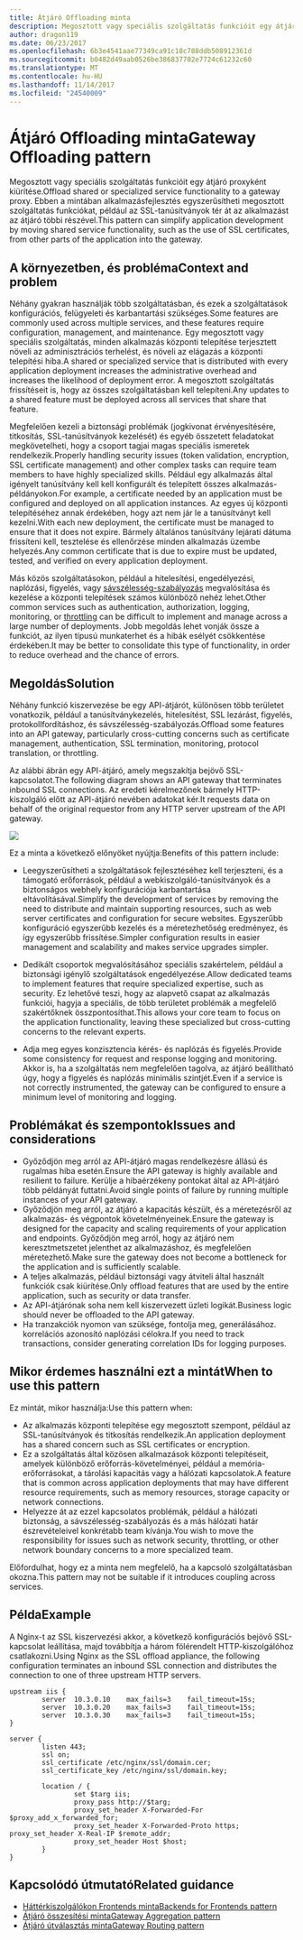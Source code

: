 ```yaml
---
title: Átjáró Offloading minta
description: Megosztott vagy speciális szolgáltatás funkcióit egy átjáró proxyként kiürítése.
author: dragon119
ms.date: 06/23/2017
ms.openlocfilehash: 6b3e4541aae77349ca91c18c788ddb508912361d
ms.sourcegitcommit: b0482d49aab0526be386837702e7724c61232c60
ms.translationtype: MT
ms.contentlocale: hu-HU
ms.lasthandoff: 11/14/2017
ms.locfileid: "24540009"
---
```

# <a name="gateway-offloading-pattern"></a><span data-ttu-id="31cc8-103">Átjáró Offloading minta</span><span class="sxs-lookup"><span data-stu-id="31cc8-103">Gateway Offloading pattern</span></span>

<span data-ttu-id="31cc8-104">Megosztott vagy speciális szolgáltatás funkcióit egy átjáró proxyként kiürítése.</span><span class="sxs-lookup"><span data-stu-id="31cc8-104">Offload shared or specialized service functionality to a gateway proxy.</span></span> <span data-ttu-id="31cc8-105">Ebben a mintában alkalmazásfejlesztés egyszerűsítheti megosztott szolgáltatás funkciókat, például az SSL-tanúsítványok tér át az alkalmazást az átjáró többi részével.</span><span class="sxs-lookup"><span data-stu-id="31cc8-105">This pattern can simplify application development by moving shared service functionality, such as the use of SSL certificates, from other parts of the application into the gateway.</span></span>

## <a name="context-and-problem"></a><span data-ttu-id="31cc8-106">A környezetben, és probléma</span><span class="sxs-lookup"><span data-stu-id="31cc8-106">Context and problem</span></span>

<span data-ttu-id="31cc8-107">Néhány gyakran használják több szolgáltatásban, és ezek a szolgáltatások konfigurációs, felügyeleti és karbantartási szükséges.</span><span class="sxs-lookup"><span data-stu-id="31cc8-107">Some features are commonly used across multiple services, and these features require configuration, management, and maintenance.</span></span> <span data-ttu-id="31cc8-108">Egy megosztott vagy speciális szolgáltatás, minden alkalmazás központi telepítése terjesztett növeli az adminisztrációs terhelést, és növeli az elágazás a központi telepítési hiba.</span><span class="sxs-lookup"><span data-stu-id="31cc8-108">A shared or specialized service that is distributed with every application deployment increases the administrative overhead and increases the likelihood of deployment error.</span></span> <span data-ttu-id="31cc8-109">A megosztott szolgáltatás frissítéseit is, hogy az összes szolgáltatásban kell telepíteni.</span><span class="sxs-lookup"><span data-stu-id="31cc8-109">Any updates to a shared feature must be deployed across all services that share that feature.</span></span>

<span data-ttu-id="31cc8-110">Megfelelően kezeli a biztonsági problémák (jogkivonat érvényesítésére, titkosítás, SSL-tanúsítványok kezelését) és egyéb összetett feladatokat megkövetelheti, hogy a csoport tagjai magas speciális ismeretek rendelkezik.</span><span class="sxs-lookup"><span data-stu-id="31cc8-110">Properly handling security issues (token validation, encryption, SSL certificate management) and other complex tasks can require team members to have highly specialized skills.</span></span> <span data-ttu-id="31cc8-111">Például egy alkalmazás által igényelt tanúsítvány kell kell konfigurált és telepített összes alkalmazás-példányokon.</span><span class="sxs-lookup"><span data-stu-id="31cc8-111">For example, a certificate needed by an application must be configured and deployed on all application instances.</span></span> <span data-ttu-id="31cc8-112">Az egyes új központi telepítéséhez annak érdekében, hogy azt nem jár le a tanúsítványt kell kezelni.</span><span class="sxs-lookup"><span data-stu-id="31cc8-112">With each new deployment, the certificate must be managed to ensure that it does not expire.</span></span> <span data-ttu-id="31cc8-113">Bármely általános tanúsítvány lejárati dátuma frissíteni kell, tesztelése és ellenőrzése minden alkalmazás üzembe helyezés.</span><span class="sxs-lookup"><span data-stu-id="31cc8-113">Any common certificate that is due to expire must be updated, tested, and verified on every application deployment.</span></span>

<span data-ttu-id="31cc8-114">Más közös szolgáltatásokon, például a hitelesítési, engedélyezési, naplózási, figyelés, vagy [sávszélesség-szabályozás](./throttling.md) megvalósítása és kezelése a központi telepítések számos különböző nehéz lehet.</span><span class="sxs-lookup"><span data-stu-id="31cc8-114">Other common services such as authentication, authorization, logging, monitoring, or [throttling](./throttling.md) can be difficult to implement and manage across a large number of deployments.</span></span> <span data-ttu-id="31cc8-115">Jobb megoldás lehet vonják össze a funkciót, az ilyen típusú munkaterhet és a hibák esélyét csökkentése érdekében.</span><span class="sxs-lookup"><span data-stu-id="31cc8-115">It may be better to consolidate this type of functionality, in order to reduce overhead and the chance of errors.</span></span>

## <a name="solution"></a><span data-ttu-id="31cc8-116">Megoldás</span><span class="sxs-lookup"><span data-stu-id="31cc8-116">Solution</span></span>

<span data-ttu-id="31cc8-117">Néhány funkció kiszervezése be egy API-átjárót, különösen több területet vonatkozik, például a tanúsítványkezelés, hitelesítést, SSL lezárást, figyelés, protokollfordításhoz, és sávszélesség-szabályozás.</span><span class="sxs-lookup"><span data-stu-id="31cc8-117">Offload some features into an API gateway, particularly cross-cutting concerns such as certificate management, authentication, SSL termination, monitoring, protocol translation, or throttling.</span></span> 

<span data-ttu-id="31cc8-118">Az alábbi ábrán egy API-átjáró, amely megszakítja bejövő SSL-kapcsolatot.</span><span class="sxs-lookup"><span data-stu-id="31cc8-118">The following diagram shows an API gateway that terminates inbound SSL connections.</span></span> <span data-ttu-id="31cc8-119">Az eredeti kérelmezőnek bármely HTTP-kiszolgáló előtt az API-átjáró nevében adatokat kér.</span><span class="sxs-lookup"><span data-stu-id="31cc8-119">It requests data on behalf of the original requestor from any HTTP server upstream of the API gateway.</span></span>

 ![](./_images/gateway-offload.png)
 
<span data-ttu-id="31cc8-120">Ez a minta a következő előnyöket nyújtja:</span><span class="sxs-lookup"><span data-stu-id="31cc8-120">Benefits of this pattern include:</span></span>

- <span data-ttu-id="31cc8-121">Leegyszerűsítheti a szolgáltatások fejlesztéséhez kell terjeszteni, és a támogató erőforrások, például a webkiszolgáló-tanúsítványok és a biztonságos webhely konfigurációja karbantartása eltávolításával.</span><span class="sxs-lookup"><span data-stu-id="31cc8-121">Simplify the development of services by removing the need to distribute and maintain supporting resources, such as web server certificates and configuration for secure websites.</span></span> <span data-ttu-id="31cc8-122">Egyszerűbb konfiguráció egyszerűbb kezelés és a méretezhetőség eredményez, és így egyszerűbb frissítése.</span><span class="sxs-lookup"><span data-stu-id="31cc8-122">Simpler configuration results in easier management and scalability and makes service upgrades simpler.</span></span>

- <span data-ttu-id="31cc8-123">Dedikált csoportok megvalósításához speciális szakértelem, például a biztonsági igénylő szolgáltatások engedélyezése.</span><span class="sxs-lookup"><span data-stu-id="31cc8-123">Allow dedicated teams to implement features that require specialized expertise, such as security.</span></span> <span data-ttu-id="31cc8-124">Ez lehetővé teszi, hogy az alapvető csapat az alkalmazás funkciói, hagyja a speciális, de több területet problémák a megfelelő szakértőknek összpontosíthat.</span><span class="sxs-lookup"><span data-stu-id="31cc8-124">This allows your core team to focus on the application functionality, leaving these specialized but cross-cutting concerns to the relevant experts.</span></span>

- <span data-ttu-id="31cc8-125">Adja meg egyes konzisztencia kérés- és naplózás és figyelés.</span><span class="sxs-lookup"><span data-stu-id="31cc8-125">Provide some consistency for request and response logging and monitoring.</span></span> <span data-ttu-id="31cc8-126">Akkor is, ha a szolgáltatás nem megfelelően tagolva, az átjáró beállítható úgy, hogy a figyelés és naplózás minimális szintjét.</span><span class="sxs-lookup"><span data-stu-id="31cc8-126">Even if a service is not correctly instrumented, the gateway can be configured to ensure a minimum level of monitoring and logging.</span></span>

## <a name="issues-and-considerations"></a><span data-ttu-id="31cc8-127">Problémákat és szempontok</span><span class="sxs-lookup"><span data-stu-id="31cc8-127">Issues and considerations</span></span>

- <span data-ttu-id="31cc8-128">Győződjön meg arról az API-átjáró magas rendelkezésre állású és rugalmas hiba esetén.</span><span class="sxs-lookup"><span data-stu-id="31cc8-128">Ensure the API gateway is highly available and resilient to failure.</span></span> <span data-ttu-id="31cc8-129">Kerülje a hibaérzékeny pontokat által az API-átjáró több példányát futtatni.</span><span class="sxs-lookup"><span data-stu-id="31cc8-129">Avoid single points of failure by running multiple instances of your API gateway.</span></span> 
- <span data-ttu-id="31cc8-130">Győződjön meg arról, az átjáró a kapacitás készült, és a méretezésről az alkalmazás- és végpontok követelményeinek.</span><span class="sxs-lookup"><span data-stu-id="31cc8-130">Ensure the gateway is designed for the capacity and scaling requirements of your application and endpoints.</span></span> <span data-ttu-id="31cc8-131">Győződjön meg arról, hogy az átjáró nem keresztmetszetet jelenthet az alkalmazáshoz, és megfelelően méretezhető.</span><span class="sxs-lookup"><span data-stu-id="31cc8-131">Make sure the gateway does not become a bottleneck for the application and is sufficiently scalable.</span></span>
- <span data-ttu-id="31cc8-132">A teljes alkalmazás, például biztonsági vagy átviteli által használt funkciók csak kiürítése.</span><span class="sxs-lookup"><span data-stu-id="31cc8-132">Only offload features that are used by the entire application, such as security or data transfer.</span></span>
- <span data-ttu-id="31cc8-133">Az API-átjárónak soha nem kell kiszervezett üzleti logikát.</span><span class="sxs-lookup"><span data-stu-id="31cc8-133">Business logic should never be offloaded to the API gateway.</span></span> 
- <span data-ttu-id="31cc8-134">Ha tranzakciók nyomon van szüksége, fontolja meg, generálásához. korrelációs azonosító naplózási célokra.</span><span class="sxs-lookup"><span data-stu-id="31cc8-134">If you need to track transactions, consider generating correlation IDs for logging purposes.</span></span>

## <a name="when-to-use-this-pattern"></a><span data-ttu-id="31cc8-135">Mikor érdemes használni ezt a mintát</span><span class="sxs-lookup"><span data-stu-id="31cc8-135">When to use this pattern</span></span>

<span data-ttu-id="31cc8-136">Ez mintát, mikor használja:</span><span class="sxs-lookup"><span data-stu-id="31cc8-136">Use this pattern when:</span></span>

- <span data-ttu-id="31cc8-137">Az alkalmazás központi telepítése egy megosztott szempont, például az SSL-tanúsítványok és titkosítás rendelkezik.</span><span class="sxs-lookup"><span data-stu-id="31cc8-137">An application deployment has a shared concern such as SSL certificates or encryption.</span></span>
- <span data-ttu-id="31cc8-138">Ez a szolgáltatás által közösen alkalmazások központi telepítéseit, amelyek különböző erőforrás-követelményei, például a memória-erőforrásokat, a tárolási kapacitás vagy a hálózati kapcsolatok.</span><span class="sxs-lookup"><span data-stu-id="31cc8-138">A feature that is common across application deployments that may have different resource requirements, such as memory resources, storage capacity or network connections.</span></span>
- <span data-ttu-id="31cc8-139">Helyezze át az ezzel kapcsolatos problémák, például a hálózati biztonság, a sávszélesség-szabályozás és a más hálózati határ észrevételeivel konkrétabb team kívánja.</span><span class="sxs-lookup"><span data-stu-id="31cc8-139">You wish to move the responsibility for issues such as network security, throttling, or other network boundary concerns to a more specialized team.</span></span>

<span data-ttu-id="31cc8-140">Előfordulhat, hogy ez a minta nem megfelelő, ha a kapcsoló szolgáltatásban okozna.</span><span class="sxs-lookup"><span data-stu-id="31cc8-140">This pattern may not be suitable if it introduces coupling across services.</span></span>

## <a name="example"></a><span data-ttu-id="31cc8-141">Példa</span><span class="sxs-lookup"><span data-stu-id="31cc8-141">Example</span></span>

<span data-ttu-id="31cc8-142">A Nginx-t az SSL kiszervezési akkor, a következő konfigurációs bejövő SSL-kapcsolat leállítása, majd továbbítja a három fölérendelt HTTP-kiszolgálóhoz csatlakozni.</span><span class="sxs-lookup"><span data-stu-id="31cc8-142">Using Nginx as the SSL offload appliance, the following configuration terminates an inbound SSL connection and distributes the connection to one of three upstream HTTP servers.</span></span>

```
upstream iis {
        server  10.3.0.10    max_fails=3    fail_timeout=15s;
        server  10.3.0.20    max_fails=3    fail_timeout=15s;
        server  10.3.0.30    max_fails=3    fail_timeout=15s;
}

server {
        listen 443;
        ssl on;
        ssl_certificate /etc/nginx/ssl/domain.cer;
        ssl_certificate_key /etc/nginx/ssl/domain.key;

        location / {
                set $targ iis;
                proxy_pass http://$targ;
                proxy_set_header X-Forwarded-For $proxy_add_x_forwarded_for;
                proxy_set_header X-Forwarded-Proto https;
proxy_set_header X-Real-IP $remote_addr;
                proxy_set_header Host $host;
        }
}
```

## <a name="related-guidance"></a><span data-ttu-id="31cc8-143">Kapcsolódó útmutató</span><span class="sxs-lookup"><span data-stu-id="31cc8-143">Related guidance</span></span>

- [<span data-ttu-id="31cc8-144">Háttérkiszolgálókon Frontends minta</span><span class="sxs-lookup"><span data-stu-id="31cc8-144">Backends for Frontends pattern</span></span>](./backends-for-frontends.md)
- [<span data-ttu-id="31cc8-145">Átjáró összesítési minta</span><span class="sxs-lookup"><span data-stu-id="31cc8-145">Gateway Aggregation pattern</span></span>](./gateway-aggregation.md)
- [<span data-ttu-id="31cc8-146">Átjáró útválasztás minta</span><span class="sxs-lookup"><span data-stu-id="31cc8-146">Gateway Routing pattern</span></span>](./gateway-routing.md)

